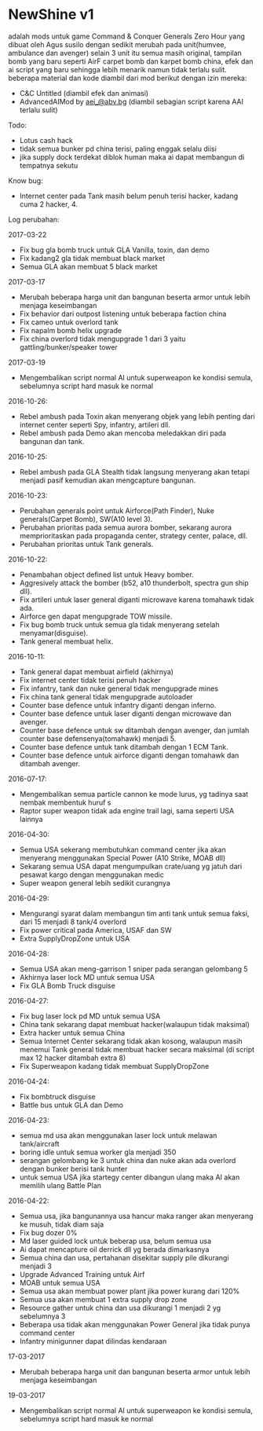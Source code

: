 # NewShine v1

adalah mods untuk game Command & Conquer Generals Zero Hour yang dibuat
oleh Agus susilo dengan sedikit merubah pada unit(humvee, ambulance dan avenger) selain 3 unit itu
semua masih original, tampilan bomb yang baru seperti AirF carpet bomb dan karpet bomb china, 
efek dan ai script yang baru sehingga lebih menarik namun tidak terlalu sulit.
beberapa material dan kode diambil dari mod berikut dengan izin mereka:
- C&C Untitled (diambil efek dan animasi)
- AdvancedAIMod by aei_@abv.bg (diambil sebagian script karena AAI terlalu sulit)

Todo:
- Lotus cash hack
- tidak semua bunker pd china terisi, paling enggak selalu diisi
- jika supply dock terdekat diblok human maka ai dapat membangun di tempatnya sekutu

Know bug:
- Internet center pada Tank masih belum penuh terisi hacker, kadang cuma 2 hacker, 4.

Log perubahan:

2017-03-22
- Fix bug gla bomb truck untuk GLA Vanilla, toxin, dan demo
- Fix kadang2 gla tidak membuat black market
- Semua GLA akan membuat 5 black market

2017-03-17
- Merubah beberapa harga unit dan bangunan beserta armor untuk lebih menjaga keseimbangan
- Fix behavior dari outpost listening untuk beberapa faction china
- Fix cameo untuk overlord tank
- Fix napalm bomb helix upgrade
- Fix china overlord tidak mengupgrade 1 dari 3 yaitu gattling/bunker/speaker tower

2017-03-19
- Mengembalikan script normal AI untuk superweapon ke kondisi semula, sebelumnya script hard masuk ke normal

2016-10-26:
- Rebel ambush pada Toxin akan menyerang objek yang lebih penting dari internet center seperti
  Spy, infantry, artileri dll.
- Rebel ambush pada Demo akan mencoba meledakkan diri pada bangunan dan tank.

2016-10-25:
- Rebel ambush pada GLA Stealth tidak langsung menyerang akan tetapi menjadi pasif kemudian akan mengcapture bangunan.

2016-10-23:
- Perubahan generals point untuk Airforce(Path Finder), Nuke generals(Carpet Bomb), SW(A10 level 3).
- Perubahan prioritas pada semua aurora bomber, sekarang aurora memprioritaskan pada propaganda center, strategy center, palace, dll.
- Perubahan prioritas untuk Tank generals.

2016-10-22:
- Penambahan object defined list untuk Heavy bomber.
- Aggresively attack the bomber (b52, a10 thunderbolt, spectra gun ship dll).
- Fix artileri untuk laser general diganti microwave karena tomahawk tidak ada.
- Airforce gen dapat mengupgrade TOW missile.
- Fix bug bomb truck untuk semua gla tidak menyerang setelah menyamar(disguise).
- Tank general membuat helix.

2016-10-11:
- Tank general dapat membuat airfield (akhirnya)
- Fix internet center tidak terisi penuh hacker
- Fix infantry, tank dan nuke general tidak mengupgrade mines
- Fix china tank general tidak mengupgrade autoloader
- Counter base defence untuk infantry diganti dengan inferno.
- Counter base defence untuk laser diganti dengan microwave dan avenger.
- Counter base defence untuk sw ditambah dengan avenger, dan jumlah counter base defensenya(tomahawk) menjadi 5.
- Counter base defence untuk tank ditambah dengan 1 ECM Tank.
- Counter base defence untuk airforce diganti dengan tomahawk dan ditambah avenger.

2016-07-17:
- Mengembalikan semua particle cannon ke mode lurus, yg tadinya saat nembak membentuk huruf s
- Raptor super weapon tidak ada engine trail lagi, sama seperti USA lainnya

2016-04-30:
- Semua USA sekerang membutuhkan command center jika akan menyerang menggunakan Special Power
  (A10 Strike, MOAB dll)
- Sekarang semua USA dapat mengumpulkan crate/uang yg jatuh dari pesawat kargo dengan menggunakan
  medic
- Super weapon general lebih sedikit curangnya

2016-04-29:
- Mengurangi syarat dalam membangun tim anti tank untuk semua faksi, dari 15 menjadi 8 tank/4 overlord
- Fix power critical pada America, USAF dan SW
- Extra SupplyDropZone untuk USA

2016-04-28:
- Semua USA akan meng-garrison 1 sniper pada serangan gelombang 5
- Akhirnya laser lock MD untuk semua USA
- Fix GLA Bomb Truck disguise

2016-04-27:
- Fix bug laser lock pd MD untuk semua USA
- China tank sekarang dapat membuat hacker(walaupun tidak maksimal)
- Extra hacker untuk semua China
- Semua Internet Center sekarang tidak akan kosong, walaupun masih menemui Tank general tidak membuat hacker
  secara maksimal (di script max 12 hacker ditambah extra 8)
- Fix Superweapon kadang tidak membuat SupplyDropZone

2016-04-24:
- Fix bombtruck disguise
- Battle bus untuk GLA dan Demo

2016-04-23:
- semua md usa akan menggunakan laser lock untuk melawan tank/aircraft
- boring idle untuk semua worker gla menjadi 350
- serangan gelombang ke 3 untuk china dan nuke akan ada overlord dengan bunker berisi tank hunter
- untuk semua USA jika startegy center dibangun ulang maka AI akan memilih ulang Battle Plan

2016-04-22:
- Semua usa, jika bangunannya usa hancur maka ranger akan menyerang ke musuh, tidak diam saja
- Fix bug dozer 0%
- Md laser guided lock untuk beberap usa, belum semua usa
- Ai dapat mencapture oil derrick dll yg berada dimarkasnya
- Semua china dan usa, pertahanan disekitar supply pile dikurangi menjadi 3
- Upgrade Advanced Training untuk Airf
- MOAB untuk semua USA
- Semua usa akan membuat power plant jika power kurang dari 120%
- Semua usa akan membuat 1 extra supply drop zone
- Resource gather untuk china dan usa dikurangi 1 menjadi 2 yg sebelumnya 3
- Beberapa usa tidak akan menggunakan Power General jika tidak punya command center
- Infantry minigunner dapat dilindas kendaraan

17-03-2017
- Merubah beberapa harga unit dan bangunan beserta armor untuk lebih menjaga keseimbangan

19-03-2017
- Mengembalikan script normal AI untuk superweapon ke kondisi semula, sebelumnya script hard masuk ke normal
